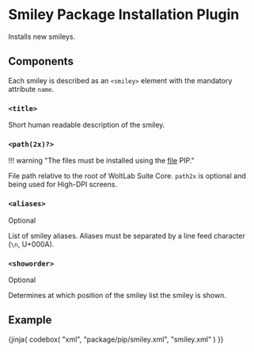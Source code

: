 # Smiley Package Installation Plugin

Installs new smileys.

## Components

Each smiley is described as an `<smiley>` element with the mandatory attribute `name`.

### `<title>`

Short human readable description of the smiley.

### `<path(2x)?>`

!!! warning "The files must be installed using the [file](file.md) PIP."

File path relative to the root of WoltLab Suite Core.
`path2x` is optional and being used for High-DPI screens.

### `<aliases>`

<span class="label label-info">Optional</span>

List of smiley aliases.
Aliases must be separated by a line feed character (`\n`, U+000A).

### `<showorder>`

<span class="label label-info">Optional</span>

Determines at which position of the smiley list the smiley is shown.

## Example

{jinja{ codebox(
    "xml",
    "package/pip/smiley.xml",
    "smiley.xml"
) }}
